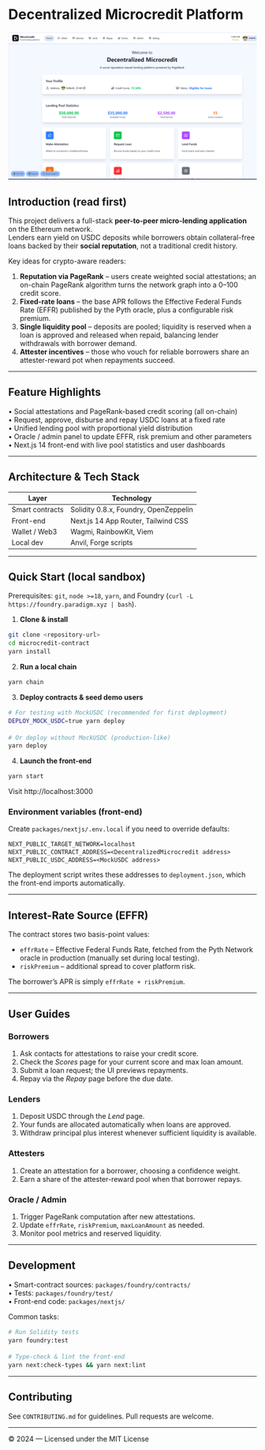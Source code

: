 # Decentralized Microcredit Platform

![Frontend Vision](front_end_vision.png)

## Introduction (read first)

This project delivers a full-stack **peer-to-peer micro-lending application** on the Ethereum network.  
Lenders earn yield on USDC deposits while borrowers obtain collateral-free loans backed by their **social reputation**, not a traditional credit history.

Key ideas for crypto-aware readers:

1. **Reputation via PageRank** – users create weighted social attestations; an on-chain PageRank algorithm turns the network graph into a 0–100 credit score.
2. **Fixed-rate loans** – the base APR follows the Effective Federal Funds Rate (EFFR) published by the Pyth oracle, plus a configurable risk premium.
3. **Single liquidity pool** – deposits are pooled; liquidity is reserved when a loan is approved and released when repaid, balancing lender withdrawals with borrower demand.
4. **Attester incentives** – those who vouch for reliable borrowers share an attester-reward pot when repayments succeed.

---

## Feature Highlights

• Social attestations and PageRank-based credit scoring (all on-chain)  
• Request, approve, disburse and repay USDC loans at a fixed rate  
• Unified lending pool with proportional yield distribution  
• Oracle / admin panel to update EFFR, risk premium and other parameters  
• Next.js 14 front-end with live pool statistics and user dashboards

---

## Architecture & Tech Stack

| Layer           | Technology |
| --------------- | ---------- |
| Smart contracts | Solidity 0.8.x, Foundry, OpenZeppelin |
| Front-end       | Next.js 14 App Router, Tailwind CSS |
| Wallet / Web3   | Wagmi, RainbowKit, Viem |
| Local dev       | Anvil, Forge scripts |

---

## Quick Start (local sandbox)

Prerequisites: `git`, `node >=18`, `yarn`, and Foundry (`curl -L https://foundry.paradigm.xyz | bash`).

1. **Clone & install**
```bash
git clone <repository-url>
cd microcredit-contract
yarn install
```
2. **Run a local chain**
```bash
yarn chain
```
3. **Deploy contracts & seed demo users**
```bash
# For testing with MockUSDC (recommended for first deployment)
DEPLOY_MOCK_USDC=true yarn deploy

# Or deploy without MockUSDC (production-like)
yarn deploy
```
4. **Launch the front-end**
```bash
yarn start
```
Visit http://localhost:3000

### Environment variables (front-end)
Create `packages/nextjs/.env.local` if you need to override defaults:
```env
NEXT_PUBLIC_TARGET_NETWORK=localhost
NEXT_PUBLIC_CONTRACT_ADDRESS=<DecentralizedMicrocredit address>
NEXT_PUBLIC_USDC_ADDRESS=<MockUSDC address>
```
The deployment script writes these addresses to `deployment.json`, which the front-end imports automatically.

---

## Interest-Rate Source (EFFR)

The contract stores two basis-point values:
- `effrRate` – Effective Federal Funds Rate, fetched from the Pyth Network oracle in production (manually set during local testing).
- `riskPremium` – additional spread to cover platform risk.

The borrower’s APR is simply `effrRate + riskPremium`.

---

## User Guides

### Borrowers
1. Ask contacts for attestations to raise your credit score.  
2. Check the *Scores* page for your current score and max loan amount.  
3. Submit a loan request; the UI previews repayments.  
4. Repay via the *Repay* page before the due date.

### Lenders
1. Deposit USDC through the *Lend* page.  
2. Your funds are allocated automatically when loans are approved.  
3. Withdraw principal plus interest whenever sufficient liquidity is available.

### Attesters
1. Create an attestation for a borrower, choosing a confidence weight.  
2. Earn a share of the attester-reward pool when that borrower repays.

### Oracle / Admin
1. Trigger PageRank computation after new attestations.  
2. Update `effrRate`, `riskPremium`, `maxLoanAmount` as needed.  
3. Monitor pool metrics and reserved liquidity.

---

## Development

• Smart-contract sources: `packages/foundry/contracts/`  
• Tests: `packages/foundry/test/`  
• Front-end code: `packages/nextjs/`  

Common tasks:
```bash
# Run Solidity tests
yarn foundry:test

# Type-check & lint the front-end
yarn next:check-types && yarn next:lint
```

---

## Contributing
See `CONTRIBUTING.md` for guidelines.  Pull requests are welcome.

---

© 2024 — Licensed under the MIT License
